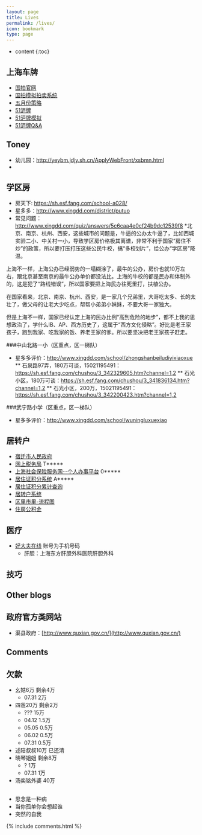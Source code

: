 ```yaml
---
layout: page
title: Lives
permalink: /lives/
icon: bookmark
type: page
---
```


* content
{:toc}

##  上海车牌
* [国拍官网](http://www.alltobid.com/)
* [国拍模拟拍卖系统](http://test.alltobid.com/moni/gerenlogin.html)
* [五月份策略](https://mp.weixin.qq.com/s/vVrXUWpgokwTY8GrdLAH8A)
* [51沪牌](http://51hupai.org/How-to)
* [51沪牌模拟](http://moni.51hupai.org/)
* [51沪牌Q&A](http://51hupai.org/help/QA/you-have-to-know#duiqi)

## Toney
* 幼儿园：http://yeybm.jdjy.sh.cn/ApplyWebFront/xsbmn.html
*

## 学区房
* 房天下: https://sh.esf.fang.com/school-a028/
* 星多多：http://www.xingdd.com/district/putuo
* 常见问题：http://www.xingdd.com/quiz/answers/5c6caa4e0cf24b9dc12539f8
*北京、南京、杭州、西安，这些城市的问题是，牛逼的公办太牛逼了，比如西城实验二小、中关村一小，导致学区房价格极其离谱，非常不利于国家“房住不炒”的政策，所以要打压打压这些公民牛校，搞“多校划片”，给公办“学区房”降温。

 上海不一样，上海公办已经弱势的一塌糊涂了，最牛的公办，房价也就10万左右，跟北京甚至南京的最牛公办单价都没法比。上海的牛校的都是民办和体制外的，这是犯了“路线错误”，所以国家要把上海民办往死里打，扶植公办。

 在国家看来，北京、南京、杭州、西安，是一家几个兄弟里，大哥吃太多、长的太壮了，做父母的让老大少吃点，帮帮小弟弟小妹妹，不要大哥一家独大。

 但是上海不一样，国家已经认定上海的民办比例“高到危险的地步”，都不上我的思想政治了，学什么IB、AP、西方历史了，这属于“西方文化侵略”。好比是老王家孩子，跑到我家、吃我家的饭、养老王家的爹。所以要坚决把老王家孩子赶走。

###中山北路一小（区重点，区一梯队）
* 星多多评价：http://www.xingdd.com/school/zhongshanbeiludiyixiaoxue
** 石泉路97弄，180万可谈，15021195491：https://sh.esf.fang.com/chushou/3_342329605.htm?channel=1,2
** 石光小区，180万可谈：https://sh.esf.fang.com/chushou/3_341836134.htm?channel=1,2
** 石光小区，200万，15021195491：https://sh.esf.fang.com/chushou/3_342200423.htm?channel=1,2

###武宁路小学（区重点，区一梯队）
* 星多多评价：http://www.xingdd.com/school/wuningluxuexiao


##  居转户
* [宿迁市人民政府](http://www.suqian.gov.cn/cnsq/ldrkhy/wztt.shtml)
* [网上税务局](https://gr.tax.sh.gov.cn/wsz-ww-web/web/shanghai/taxInfo) T*****
* [上海社会保险服务网--个人办事平台](http://www.12333sh.gov.cn/sbsjb/wzb/226.jsp) 0*****
* [居住证积分系统](https://jzzjf.12333sh.gov.cn/jzzjf/loginAfter) A*****
* [居住证积分累计查询](https://jzh.12333sh.gov.cn/jzh/personInfoJzzAction!findPersonJzzInfo.action)
* [居转户系统](https://jzh.12333sh.gov.cn/jzh/userLoginAction!LoginPerson.action)
* [区里市里-流程图](https://tieba.baidu.com/p/4825890555?red_tag=0520649142)
* [住房公积金](https://persons.shgjj.com/MainServlet)

##  医疗
* [好大夫在线](https://www.haodf.com/) 账号为手机号码
    * 肝胆：上海东方肝胆外科医院肝胆外科

## 技巧

## Other blogs
## 政府官方类网站
* 渠县政府：[http://www.quxian.gov.cn/](http://www.quxian.gov.cn/)

## Comments

## 欠款
* 幺姑6万 剩余4万
    * 07.31 2万
* 四爸20万 剩余2万
    * ??? 15万
    * 04.12 1.5万
    * 05.05 0.5万
    * 06.02 0.5万
    * 07.31 0.5万
* 述陪叔叔10万 已还清
* 晓琴姐姐 剩余8万
    * ? 1万
    * 07.31 1万
* 汤奕铭外婆 40万

##
* 思念是一种病
* 当你孤单你会想起谁
* 突然的自我

{% include comments.html %}
